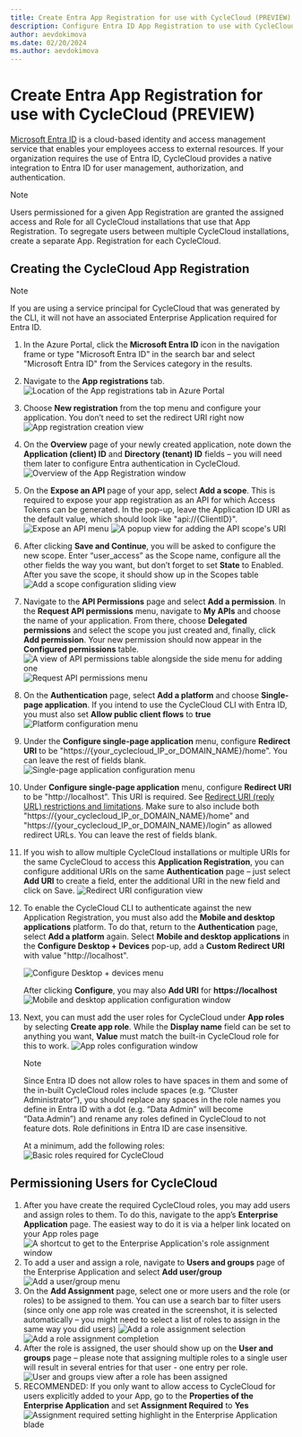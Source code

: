 ```yaml
---
title: Create Entra App Registration for use with CycleCloud (PREVIEW)
description: Configure Entra ID App Registration to use with CycleCloud
author: aevdokimova
ms.date: 02/20/2024
ms.author: aevdokimova
---
```


# Create Entra App Registration for use with CycleCloud **(PREVIEW)**

[Microsoft Entra ID](/entra/fundamentals) is a cloud-based identity and access management service that enables your employees access to external resources. If your organization requires the use of Entra ID, CycleCloud provides a native integration to Entra ID for user management, authorization, and authentication.

> [!NOTE]
> Users permissioned for a given App Registration are granted the assigned access and Role for all CycleCloud installations that use that App Registration. To segregate users between multiple CycleCloud installations, create a separate App. Registration for each CycleCloud. 

## Creating the CycleCloud App Registration

> [!NOTE]
> If you are using a service principal for CycleCloud that was generated by the CLI, it will not have an associated Enterprise Application required for Entra ID.

1. In the Azure Portal, click the **Microsoft Entra ID** icon in the navigation frame or type "Microsoft Entra ID" in the search bar and select "Microsoft Entra ID" from the Services category in the results. 
1. Navigate to the **App registrations** tab. 
![Location of the App registrations tab in Azure Portal](../images/entra_setup/entra1.png)
1. Choose **New registration** from the top menu and configure your application. You don’t need to set the redirect URI right now
![App registration creation view](../images/entra_setup/entra17.png)
1. On the **Overview** page of your newly created application, note down the **Application (client) ID** and **Directory (tenant) ID** fields – you will need them later to configure Entra authentication in CycleCloud.
![Overview of the App Registration window](../images/entra_setup/entra2.png)
1. On the **Expose an API** page of your app, select **Add a scope**. This is required to expose your app registration as an API for which Access Tokens can be generated. In the pop-up, leave the Application ID URI as the default value, which should look like "api://{ClientID}".
![Expose an API menu](../images/entra_setup/entra3.png)
![A popup view for adding the API scope's URI](../images/entra_setup/entra4.png)
1. After clicking **Save and Continue**, you will be asked to configure the new scope.   Enter “user_access” as the Scope name, configure all the other fields the way you want, but don’t forget to set **State** to Enabled. After you save the scope, it should show up in the Scopes table 
![Add a scope configuration sliding view](../images/entra_setup/entra5.png)
1. Navigate to the **API Permissions** page and select **Add a permission**. In the **Request API permissions** menu, navigate to **My APIs** and choose the name of your application. From there, choose **Delegated permissions** and select the scope you just created and, finally, click **Add permission**. Your new permission should now appear in the **Configured permissions** table. 
![A view of API permissions table alongside the side menu for adding one](../images/entra_setup/entra6.png)
![Request API permissions menu](../images/entra_setup/entra7.png)
1. On the **Authentication** page, select **Add a platform** and choose **Single-page application**. If you intend to use the CycleCloud CLI with Entra ID, you must also set **Allow public client flows** to **true**
![Platform configuration menu](../images/entra_setup/entra8.png)
1. Under the **Configure single-page application** menu, configure **Redirect URI** to be "https://{your_cyclecloud_IP_or_DOMAIN_NAME}/home". You can leave the rest of fields blank.
![Single-page application configuration menu](../images/entra_setup/entra18.png)
1.	Under **Configure single-page application** menu, configure **Redirect URI** to be "http://localhost". This URI is required.  See [Redirect URI (reply URL) restrictions and limitations](/entra/identity-platform/reply-url). Make sure to also include both "https://{your_cyclecloud_IP_or_DOMAIN_NAME}/home" and "https://{your_cyclecloud_IP_or_DOMAIN_NAME}/login" as allowed redirect URLs. You can leave the rest of fields blank.
1.  If you wish to allow multiple CycleCloud installations or multiple URIs for the same CycleCloud to access this **Application Registration**, you can configure additional URIs on the same **Authentication** page – just select **Add URI** to create a field, enter the additional URI in the new field and click on Save. 
![Redirect URI configuration view](../images/entra_setup/entra15.png)
1.	To enable the CycleCloud CLI to authenticate against the new Application Registration, you must also add the **Mobile and desktop applications** platform.  To do that, return to the **Authentication** page, select **Add a platform** again.  Select **Mobile and desktop applications** in the **Configure Desktop + Devices** pop-up, add a **Custom Redirect URI** with value "http://localhost".

    ![Configure Desktop + devices menu](../images/entra_setup/entra19.png)
    
    After clicking **Configure**, you may also **Add URI** for **https://localhost**
    ![Mobile and desktop application configuration window](../images/entra_setup/entra20.png)
1.	Next, you can must add the user roles for CycleCloud under **App roles** by selecting **Create app role**. While the **Display name** field can be set to anything you want, **Value** must match the built-in CycleCloud role for this to work. 
![App roles configuration window](../images/entra_setup/entra9.png)
    > [!NOTE]
    > Since Entra ID does not allow roles to have spaces in them and some of the in-built CycleCloud roles include spaces (e.g. “Cluster Administrator”), you should replace any spaces in the role names you define in Entra ID with a dot (e.g. “Data Admin” will become “Data.Admin”) and rename any roles defined in CycleCloud to not feature dots. Role definitions in Entra ID are case insensitive.

    At a minimum, add the following roles:
    ![Basic roles required for CycleCloud](../images/entra_setup/entra21.png)

## Permissioning Users for CycleCloud

1. After you have create the required CycleCloud roles, you may add users and assign roles to them. To do this, navigate to the app’s **Enterprise Application** page. The easiest way to do it is via a helper link located on your App roles page 
![A shortcut to get to the Enterprise Application's role assignment window](../images/entra_setup/entra10.png)
1. To add a user and assign a role, navigate to **Users and groups** page of the Enterprise Application and select **Add user/group**
![Add a user/group menu](../images/entra_setup/entra11.png)
1. On the **Add Assignment** page, select one or more users and the role (or roles) to be assigned to them. You can use a search bar to filter users (since only one app role was created in the screenshot, it is selected automatically – you might need to select a list of roles to assign in the same way you did users)
![Add a role assignment selection](../images/entra_setup/entra12.png)
![Add a role assignment completion](../images/entra_setup/entra13.png)
1. After the role is assigned, the user should show up on the **User and groups** page – please note that assigning multiple roles to a single user will result in several entries for that user - one entry per role.
![User and groups view after a role has been assigned](../images/entra_setup/entra14.png)
1. RECOMMENDED: If you only want to allow access to CycleCloud for users explicitly added to your App, go to the **Properties of the Enterprise Application** and set **Assignment Required** to **Yes** 
![Assignment required setting highlight in the Enterprise Application blade](../images/entra_setup/entra16.png)
